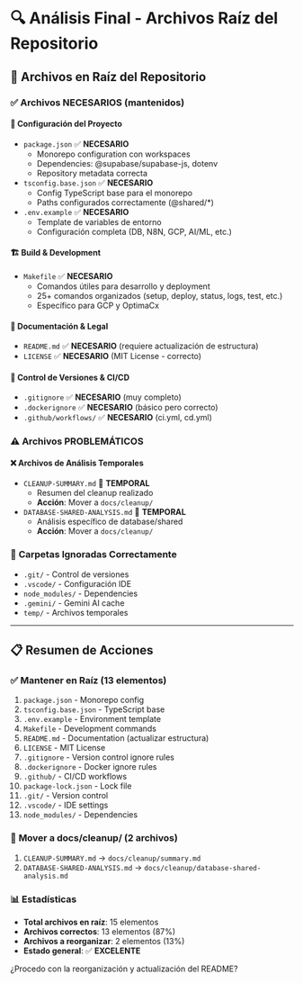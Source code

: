 # 🔍 Análisis Final - Archivos Raíz del Repositorio

## 📂 **Archivos en Raíz del Repositorio**

### ✅ **Archivos NECESARIOS (mantenidos)**

#### 🔧 **Configuración del Proyecto**
- `package.json` ✅ **NECESARIO**
  - Monorepo configuration con workspaces
  - Dependencies: @supabase/supabase-js, dotenv
  - Repository metadata correcta
- `tsconfig.base.json` ✅ **NECESARIO**
  - Config TypeScript base para el monorepo
  - Paths configurados correctamente (@shared/*)
- `.env.example` ✅ **NECESARIO**
  - Template de variables de entorno
  - Configuración completa (DB, N8N, GCP, AI/ML, etc.)

#### 🏗️ **Build & Development**
- `Makefile` ✅ **NECESARIO**
  - Comandos útiles para desarrollo y deployment
  - 25+ comandos organizados (setup, deploy, status, logs, test, etc.)
  - Específico para GCP y OptimaCx

#### 📄 **Documentación & Legal**
- `README.md` ✅ **NECESARIO** (requiere actualización de estructura)
- `LICENSE` ✅ **NECESARIO** (MIT License - correcto)

#### 🔧 **Control de Versiones & CI/CD**
- `.gitignore` ✅ **NECESARIO** (muy completo)
- `.dockerignore` ✅ **NECESARIO** (básico pero correcto)
- `.github/workflows/` ✅ **NECESARIO** (ci.yml, cd.yml)

### ⚠️ **Archivos PROBLEMÁTICOS**

#### ❌ **Archivos de Análisis Temporales**
- `CLEANUP-SUMMARY.md` 📄 **TEMPORAL**
  - Resumen del cleanup realizado
  - **Acción**: Mover a `docs/cleanup/`
- `DATABASE-SHARED-ANALYSIS.md` 📄 **TEMPORAL**
  - Análisis específico de database/shared
  - **Acción**: Mover a `docs/cleanup/`

### 🚫 **Carpetas Ignoradas Correctamente**
- `.git/` - Control de versiones
- `.vscode/` - Configuración IDE
- `node_modules/` - Dependencies
- `.gemini/` - Gemini AI cache
- `temp/` - Archivos temporales

---

## 📋 **Resumen de Acciones**

### ✅ **Mantener en Raíz (13 elementos)**
1. `package.json` - Monorepo config
2. `tsconfig.base.json` - TypeScript base
3. `.env.example` - Environment template
4. `Makefile` - Development commands
5. `README.md` - Documentation (actualizar estructura)
6. `LICENSE` - MIT License
7. `.gitignore` - Version control ignore rules
8. `.dockerignore` - Docker ignore rules
9. `.github/` - CI/CD workflows
10. `package-lock.json` - Lock file
11. `.git/` - Version control
12. `.vscode/` - IDE settings
13. `node_modules/` - Dependencies

### 📁 **Mover a docs/cleanup/ (2 archivos)**
1. `CLEANUP-SUMMARY.md` → `docs/cleanup/summary.md`
2. `DATABASE-SHARED-ANALYSIS.md` → `docs/cleanup/database-shared-analysis.md`

### 📊 **Estadísticas**
- **Total archivos en raíz**: 15 elementos
- **Archivos correctos**: 13 elementos (87%)
- **Archivos a reorganizar**: 2 elementos (13%)
- **Estado general**: ✅ **EXCELENTE**

¿Procedo con la reorganización y actualización del README?
